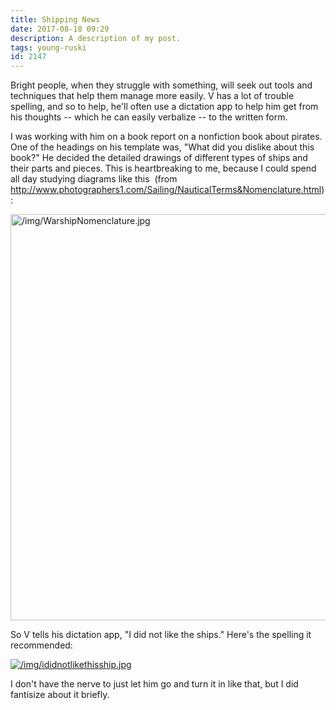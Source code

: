 ```yaml
---
title: Shipping News
date: 2017-08-18 09:29
description: A description of my post.
tags: young-ruski
id: 2147
---
```

Bright people, when they struggle with something, will seek out tools and techniques that help them manage more easily.  V has a lot of trouble spelling, and so to help, he'll often use a dictation app to help him get from his thoughts -- which he can easily verbalize -- to the written form.

I was working with him on a book report on a nonfiction book about pirates.  One of the headings on his template was, "What did you dislike about this book?"  He decided the detailed drawings of different types of ships and their parts and pieces.  This is heartbreaking to me, because I could spend all day studying diagrams like this <span class="spanEndPreview">&nbsp;</span>(from <a href="http://www.photographers1.com/Sailing/NauticalTerms&Nomenclature.html" target="_blank">http://www.photographers1.com/Sailing/NauticalTerms&Nomenclature.html</a>):

<a class="lightview centered" href="/img/WarshipNomenclature.jpg" data-lightview-caption="" data-lightview-group="group1"><img src="/img/WarshipNomenclature.jpg" alt="/img/WarshipNomenclature.jpg" width="650px"><br><span class="caption"></span></a>

So V tells his dictation app, "I did not like the ships."  Here's the spelling it recommended:

<a class="lightview centered" href="/img/ididnotlikethisship.jpg" data-lightview-caption="" data-lightview-group="group1"><img src="/img/ididnotlikethisship.jpg" alt="/img/ididnotlikethisship.jpg"><br><span class="caption"></span></a>

I don't have the nerve to just let him go and turn it in like that, but I did fantisize about it briefly.